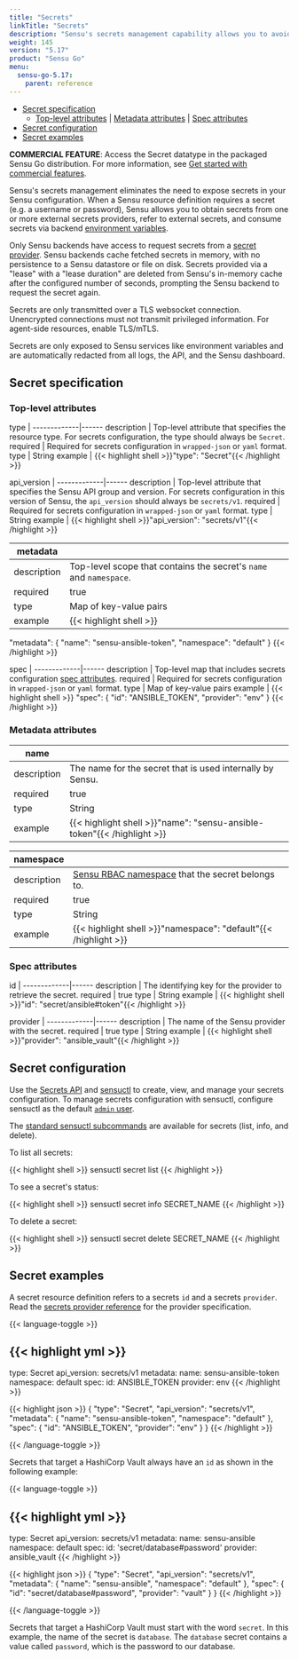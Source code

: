 ```yaml
---
title: "Secrets"
linkTitle: "Secrets"
description: "Sensu's secrets management capability allows you to avoid exposing secrets in your Sensu configuration. Read the reference to obtain secrets from one or more external secrets management providers and use sensuctl to manage secrets."
weight: 145
version: "5.17"
product: "Sensu Go"
menu: 
  sensu-go-5.17:
    parent: reference
---
```


- [Secret specification](#secret-specification)
  - [Top-level attributes](#top-level-attributes) | [Metadata attributes](#metadata-attributes) | [Spec attributes](#spec-attributes)
- [Secret configuration](#secret-configuration)
- [Secret examples](#secret-examples)

**COMMERCIAL FEATURE**: Access the Secret datatype in the packaged Sensu Go distribution.
For more information, see [Get started with commercial features][1].

Sensu's secrets management eliminates the need to expose secrets in your Sensu configuration.
When a Sensu resource definition requires a secret (e.g. a username or password), Sensu allows you to obtain secrets from one or more external secrets providers, refer to external secrets, and consume secrets via backend [environment variables][5].

Only Sensu backends have access to request secrets from a [secret provider][7].
Sensu backends cache fetched secrets in memory, with no persistence to a Sensu datastore or file on disk.
Secrets provided via a "lease" with a "lease duration" are deleted from Sensu's in-memory cache after the configured number of seconds, prompting the Sensu backend to request the secret again.

Secrets are only transmitted over a TLS websocket connection.
Unencrypted connections must not transmit privileged information.
For agent-side resources, enable TLS/mTLS.

Secrets are only exposed to Sensu services like environment variables and are automatically redacted from all logs, the API, and the Sensu dashboard.
 
## Secret specification

### Top-level attributes

type         | 
-------------|------
description  | Top-level attribute that specifies the resource type. For secrets configuration, the type should always be `Secret`.
required     | Required for secrets configuration in `wrapped-json` or `yaml` format.
type         | String
example      | {{< highlight shell >}}"type": "Secret"{{< /highlight >}}

api_version  | 
-------------|------
description  | Top-level attribute that specifies the Sensu API group and version. For secrets configuration in this version of Sensu, the `api_version` should always be `secrets/v1`.
required     | Required for secrets configuration in `wrapped-json` or `yaml` format.
type         | String
example      | {{< highlight shell >}}"api_version": "secrets/v1"{{< /highlight >}}

metadata     |      |
-------------|------
description  | Top-level scope that contains the secret's `name` and `namespace`.
required     | true
type         | Map of key-value pairs
example      | {{< highlight shell >}}
"metadata": {
  "name": "sensu-ansible-token",
  "namespace": "default"
}
{{< /highlight >}}

spec         | 
-------------|------
description  | Top-level map that includes secrets configuration [spec attributes][8].
required     | Required for secrets configuration in `wrapped-json` or `yaml` format.
type         | Map of key-value pairs
example      | {{< highlight shell >}}
"spec": {
  "id": "ANSIBLE_TOKEN",
  "provider": "env"
}
{{< /highlight >}}

### Metadata attributes

name         |      |
-------------|------
description  | The name for the secret that is used internally by Sensu.
required     | true
type         | String
example      | {{< highlight shell >}}"name": "sensu-ansible-token"{{< /highlight >}}

namespace    |      |
-------------|------
description  | [Sensu RBAC namespace][9] that the secret belongs to.
required     | true
type         | String
example      | {{< highlight shell >}}"namespace": "default"{{< /highlight >}}

### Spec attributes

id           | 
-------------|------ 
description  | The identifying key for the provider to retrieve the secret.
required     | true
type         | String
example      | {{< highlight shell >}}"id": "secret/ansible#token"{{< /highlight >}}

provider     | 
-------------|------ 
description  | The name of the Sensu provider with the secret.
required     | true
type         | String
example      | {{< highlight shell >}}"provider": "ansible_vault"{{< /highlight >}}

## Secret configuration

Use the [Secrets API][2] and [sensuctl][3] to create, view, and manage your secrets configuration.
To manage secrets configuration with sensuctl, configure sensuctl as the default [`admin` user][6].

The [standard sensuctl subcommands][4] are available for secrets (list, info, and delete).

To list all secrets:

{{< highlight shell >}}
sensuctl secret list
{{< /highlight >}}

To see a secret's status:

{{< highlight shell >}}
sensuctl secret info SECRET_NAME
{{< /highlight >}}

To delete a secret:

{{< highlight shell >}}
sensuctl secret delete SECRET_NAME
{{< /highlight >}}

## Secret examples

A secret resource definition refers to a secrets `id` and a secrets `provider`.
Read the [secrets provider reference][7] for the provider specification.

{{< language-toggle >}}

{{< highlight yml >}}
---
type: Secret
api_version: secrets/v1
metadata:
  name: sensu-ansible-token
  namespace: default
spec:
  id: ANSIBLE_TOKEN
  provider: env
{{< /highlight >}}

{{< highlight json >}}
{
  "type": "Secret",
  "api_version": "secrets/v1",
  "metadata": {
    "name": "sensu-ansible-token",
    "namespace": "default"
  },
  "spec": {
    "id": "ANSIBLE_TOKEN",
    "provider": "env"
  }
}
{{< /highlight >}}

{{< /language-toggle >}}

Secrets that target a HashiCorp Vault always have an `id` as shown in the following example:

{{< language-toggle >}}

{{< highlight yml >}}
---
type: Secret
api_version: secrets/v1
metadata:
  name: sensu-ansible
  namespace: default
spec:
  id: 'secret/database#password'
  provider: ansible_vault
{{< /highlight >}}

{{< highlight json >}}
{
  "type": "Secret",
  "api_version": "secrets/v1",
  "metadata": {
    "name": "sensu-ansible",
    "namespace": "default"
  },
  "spec": {
    "id": "secret/database#password",
    "provider": "vault"
  }
}
{{< /highlight >}}

{{< /language-toggle >}}

Secrets that target a HashiCorp Vault must start with the word `secret`.
In this example, the name of the secret is `database`.
The `database` secret contains a value called `password`, which is the password to our database.

[1]: ../../getting-started/enterprise/
[2]: ../../api/secrets/
[3]: ../../sensuctl/reference/
[4]: ../../sensuctl/reference/#subcommands
[5]: ../backend/#configuration-via-environment-variables
[6]: ../rbac#default-users
[7]: ../secrets-providers/
[8]: #spec-attributes
[9]: ../../reference/rbac/#namespaces
[10]: https://learn.hashicorp.com/vault/getting-started/dev-server
[11]: ../../guides/secrets-management-vault/
